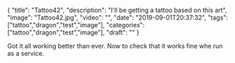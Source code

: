
{
  "title": "Tattoo42",
  "description": "I'll be getting a tattoo based on this art",
  "image": "Tattoo42.jpg",
  "video": "",
  "date": "2019-09-01T20:37:32",
  "tags": ["tattoo","dragon","test","image"],
  "categories": ["tattoo","dragon","test","image"],
  "draft": ""
}


Got it all working better than ever.  Now to check that it works fine whe run as a service.
